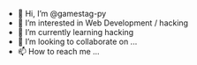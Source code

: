 - 👋 Hi, I’m @gamestag-py
- 👀 I’m interested in Web Development / hacking
- 🌱 I’m currently learning hacking
- 💞️ I’m looking to collaborate on ...
- 📫 How to reach me ...

<!---
gamestag-py/gamestag-py is a ✨ special ✨ repository because its `README.md` (this file) appears on your GitHub profile.
You can click the Preview link to take a look at your changes.
--->
